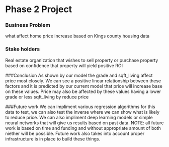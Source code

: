 # Phase 2 Project

### Business Problem
what affect home price increase based on Kings county housing data

### Stake holders
 Real estate organization that wishes to sell property or purchase property based on confidence that property will yield positive ROI


###Conclusion
As shown by our model the grade and sqft_living affect price most closely.
We can see a positive linear relationship between these factors and it is predicted
by our current model that price will increase base on these values.
Price may also be affected by these values having a lower grade or less sqft_living by reduce price

###Future work
We can impliment various regression algorithms for this data to test, we can also test the inverse where we can show what is likely to reduce price.
We can also impliment deep learning models or simple neural networks that will give us results based on past data.
NOTE: all future work is based on time and funding and without appropriate amount of both niether will be possible. Future work also takes into account proper infrastructure is in place to build these things.
